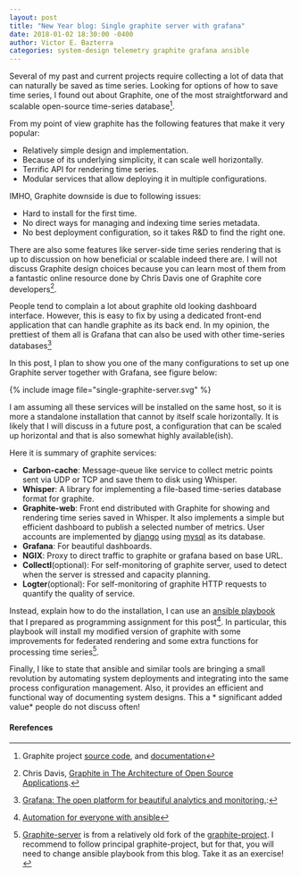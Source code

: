 ```yaml
---
layout: post
title: "New Year blog: Single graphite server with grafana"
date: 2018-01-02 18:30:00 -0400
author: Victor E. Bazterra
categories: system-design telemetry graphite grafana ansible
---
```


Several of my past and current projects require collecting a lot of data that can naturally be saved as time series. Looking for options of how to save time series, I found out about Graphite, one of the most straightforward and scalable open-source time-series database[^1].

From my point of view graphite has the following features that make it very popular:

* Relatively simple design and implementation.
* Because of its underlying simplicity, it can scale well horizontally.
* Terrific API for rendering time series.
* Modular services that allow deploying it in multiple configurations.

IMHO, Graphite downside is due to following issues:

* Hard to install for the first time.
* No direct ways for managing and indexing time series metadata.
* No best deployment configuration, so it takes R&D to find the right one.

There are also some features like server-side time series rendering that is up to discussion on how beneficial or scalable indeed there are. I will not discuss Graphite design choices because you can learn most of them from a fantastic online resource done by Chris Davis one of Graphite core developers[^2].

People tend to complain a lot about graphite old looking dashboard interface. However, this is easy to fix by using a dedicated front-end application that can handle graphite as its back end. In my opinion, the prettiest of them all is Grafana that can also be used with other time-series databases[^3]

In this post, I plan to show you one of the many configurations to set up one Graphite server together with Grafana, see figure below:

{% include image file="single-graphite-server.svg" %}

I am assuming all these services will be installed on the same host, so it is more a standalone installation that cannot by itself scale horizontally. It is likely that I will discuss in a future post, a configuration that can be scaled up horizontal and that is also somewhat highly available(ish).

Here it is summary of graphite services:

* **Carbon-cache**: Message-queue like service to collect metric points sent via UDP or TCP and save them to disk using Whisper.
* **Whisper**: A library for implementing a file-based time-series database format for graphite.
* **Graphite-web**: Front end distributed with Graphite for showing and rendering time series saved in Whisper. It also implements a simple but efficient dashboard to publish a selected number of metrics. User accounts are implemented by [django](https://www.djangoproject.com/) using [mysql](https://www.mysql.com/) as its database.
* **Grafana**: For beautiful dashboards.
* **NGIX**: Proxy to direct traffic to graphite or grafana based on base URL.
* **Collectl**(optional): For self-monitoring of graphite server, used to detect when the server is stressed and capacity planning.
* **Logter**(optional): For self-monitoring of graphite HTTP requests to quantify the quality of service.  

Instead, explain how to do the installation, I can use an [ansible playbook](https://github.com/graphite-server/ansible) that I prepared as programming assignment for this post[^4]. In particular, this playbook will install my modified version of graphite with some improvements for federated rendering and some extra functions for processing time series[^5].

Finally, I like to state that ansible and similar tools are bringing a small revolution by automating system deployments and integrating into the same process configuration management. Also, it provides an efficient and functional way of documenting system designs. This a * significant added value* people do not discuss often!

#### Rerefences ####

[^1]: Graphite project [source code](https://github.com/graphite-project/), and [documentation](http://graphite-api.readthedocs.io/en/latest/)

[^2]: Chris Davis, [Graphite in The Architecture of Open Source Applications](http://www.aosabook.org/en/graphite.html).

[^3]: [Grafana: The open platform for beautiful analytics and monitoring.](https://grafana.com/):

[^4]: [Automation for everyone with ansible](https://www.ansible.com/)

[^5]: [Graphite-server](https://github.com/graphite-server) is from a relatively old fork of the [graphite-project](https://github.com/graphite-project). I recommend to follow principal graphite-project, but for that, you will need to change ansible playbook from this blog. Take it as an exercise!
